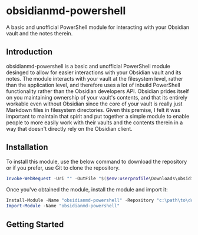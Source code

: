 # obsidianmd-powershell
A basic and unofficial PowerShell module for interacting with your Obsidian vault and the notes therein.

## Introduction
obsidianmd-powershell is a basic and unofficial PowerShell module desinged to allow for easier interactions with your Obsidian vault and its notes. The module interacts with your vault at the filesystem level, rather than the application level, and therefore uses a lot of inbuild PowerShell functionality rather than the Obsidian developers API. Obsidian prides itself on you maintaining ownership of your vault's contents, and that its entirely workable even without Obsidian since the core of your vault is really just Markdown files in filesystem directories. Given this premise, I felt it was important to maintain that spirit and put together a simple module to enable people to more easily work with their vaults and the contents therein in a way that doesn't directly rely on the Obsidian client.

## Installation
To install this module, use the below command to download the repository or if you prefer, use Git to clone the repository.
```PowerShell
Invoke-WebRequest -Uri "" -OutFile "$($env:userprofile\Downloads\obsidianmd-powershell.zip"
```

Once you've obtained the module, install the module and import it:
```PowerShell
Install-Module -Name "obsidianmd-powershell" -Repository "c:\path\to\downloaded\repo"
Import-Module -Name "obsidianmd-powershell"
```

## Getting Started
